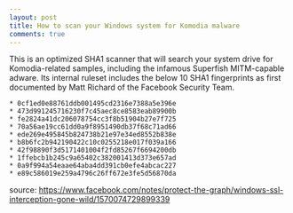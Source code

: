 ```yaml
---
layout: post
title: How to scan your Windows system for Komodia malware
comments: true
---
```



This is an optimized SHA1 scanner that will search your system drive for Komodia-related samples, including the infamous Superfish MITM-capable adware.
Its internal ruleset includes the below 10 SHA1 fingerprints as first documented by Matt Richard of the Facebook Security Team.

    * 0cf1ed0e88761ddb001495cd2316e7388a5e396e
    * 473d991245716230f7c45aec8ce8583eab89900b
    * fe2824a41dc206078754cc3f8b51904b27e7f725
    * 70a56ae19cc61dd0a9f8951490db37f68c71ad66
    * ede269e495845b824738b21e97e34ed8552b838e
    * b8b6fc2b942190422c10c0255218e017f039a166
    * 42f98890f3d5171401004f2fd85267f6694200db
    * 1ffebcb1b245c9a65402c382001413d373e657ad
    * 0a9f994a54eaae64aba4dd391cb0efe4abcac227
    * e89c586019e259a4796c26ff672e3fe5d56870da

source: https://www.facebook.com/notes/protect-the-graph/windows-ssl-interception-gone-wild/1570074729899339




